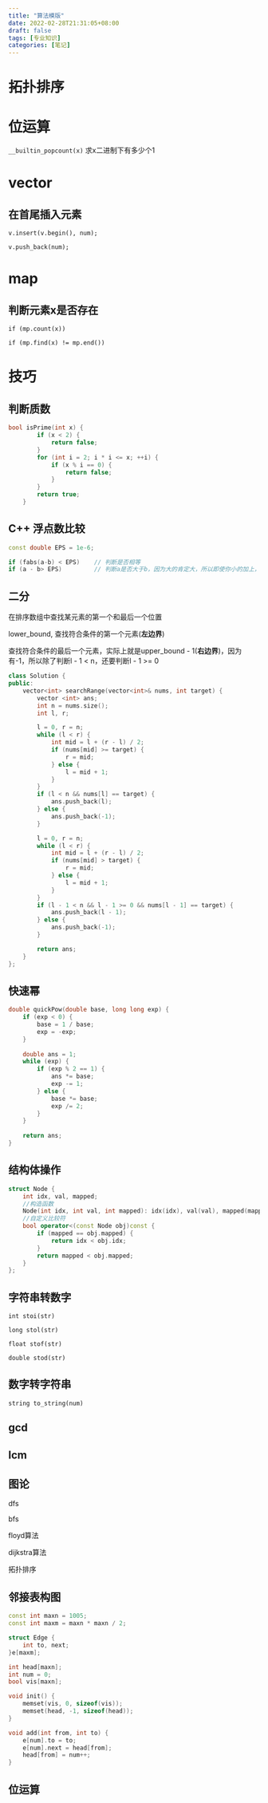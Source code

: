 ```yaml
---
title: "算法模版"
date: 2022-02-28T21:31:05+08:00
draft: false
tags: [专业知识]
categories: [笔记]
---
```


# 拓扑排序



# 位运算

`__builtin_popcount(x)` 求x二进制下有多少个1



# vector

## 在首尾插入元素

`v.insert(v.begin(), num);`

`v.push_back(num);`

# map

## 判断元素x是否存在

`if (mp.count(x)) `

`if (mp.find(x) != mp.end())`





# 技巧

## 判断质数

```c++
bool isPrime(int x) {
        if (x < 2) {
            return false;
        }
        for (int i = 2; i * i <= x; ++i) {
            if (x % i == 0) {
                return false;
            }
        }
        return true;
    }
```





## C++ 浮点数比较

```c++
const double EPS = 1e-6;

if (fabs(a-b) < EPS)  	// 判断是否相等 
if (a - b> EPS)   		// 判断a是否大于b，因为大的肯定大，所以即使你小的加上，还是会更大 
```

## 二分

在排序数组中查找某元素的第一个和最后一个位置

lower_bound, 查找符合条件的第一个元素(**左边界**)

查找符合条件的最后一个元素，实际上就是upper_bound - 1(**右边界**)，因为有-1，所以除了判断l - 1 < n，还要判断l - 1 >= 0

```c++
class Solution {
public:
    vector<int> searchRange(vector<int>& nums, int target) {
        vector <int> ans;
        int n = nums.size();
        int l, r;

        l = 0, r = n;
        while (l < r) {
            int mid = l + (r - l) / 2;
            if (nums[mid] >= target) {
                r = mid;
            } else {
                l = mid + 1;
            }
        }
        if (l < n && nums[l] == target) {
            ans.push_back(l);
        } else {
            ans.push_back(-1);
        }

        l = 0, r = n;
        while (l < r) {
            int mid = l + (r - l) / 2;
            if (nums[mid] > target) {
                r = mid;
            } else {
                l = mid + 1;
            }
        }
        if (l - 1 < n && l - 1 >= 0 && nums[l - 1] == target) {
            ans.push_back(l - 1);
        } else {
            ans.push_back(-1);
        }

        return ans;
    }
};
```

## 快速幂

```c++
double quickPow(double base, long long exp) {
    if (exp < 0) {
        base = 1 / base;
        exp = -exp;
    }
    
    double ans = 1;
    while (exp) {
        if (exp % 2 == 1) {
            ans *= base;
            exp -= 1;
        } else {
            base *= base;
            exp /= 2;
        }
    }
    
    return ans;
}
```

## 结构体操作

```c++
struct Node {
    int idx, val, mapped;
    //构造函数
    Node(int idx, int val, int mapped): idx(idx), val(val), mapped(mapped){}
	//自定义比较符
    bool operator<(const Node obj)const {
        if (mapped == obj.mapped) {
            return idx < obj.idx;
        }
        return mapped < obj.mapped;
    }
};
```





## 字符串转数字

`int stoi(str)`

`long stol(str)`

`float stof(str)`

`double stod(str)`

## 数字转字符串

`string to_string(num)`

## gcd

## lcm

## 图论

dfs

bfs

floyd算法

dijkstra算法

拓扑排序

## 邻接表构图

```c++
const int maxn = 1005;
const int maxm = maxn * maxn / 2;

struct Edge {
    int to, next;
}e[maxm];

int head[maxn];
int num = 0;
bool vis[maxn];

void init() {
    memset(vis, 0, sizeof(vis));
    memset(head, -1, sizeof(head));
}

void add(int from, int to) {
    e[num].to = to;
    e[num].next = head[from];
    head[from] = num++;
}

```

## 位运算
